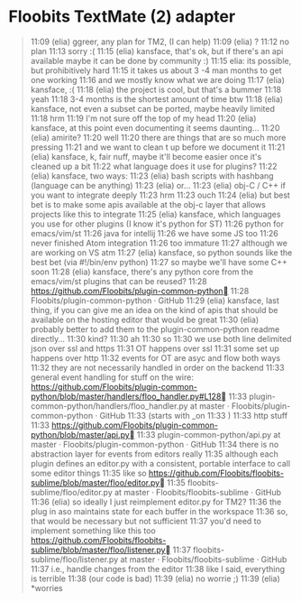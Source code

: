 # Floobits TextMate (2) adapter

> 11:09 (elia) ggreer, any plan for TM2, (I can help)
> 11:09 (elia) ?
> 11:12 <kansface> no plan
> 11:13 <kansface> sorry :(
> 11:15 (elia) kansface, that's ok, but if there's an api available maybe it can be done by community :)
> 11:15 <kansface> elia: its possible, but prohibitively hard
> 11:15 <kansface> it takes us about 3 -4 man months to get one working
> 11:16 <kansface> and we mostly know what we are doing
> 11:17 (elia) kansface, :(
> 11:18 (elia) the project is cool, but that's a bummer
> 11:18 <kansface> yeah
> 11:18 <kansface> 3-4 months is the shortest amount of time btw
> 11:18 (elia) kansface, not even a subset can be ported, maybe heavily limited
> 11:18 <kansface> hrm
> 11:19 <kansface> I'm not sure off the top of my head
> 11:20 (elia) kansface, at this point even documenting it seems daunting…
> 11:20 (elia) amirite?
> 11:20 <kansface> well
> 11:20 <kansface> there are things that are so much more pressing
> 11:21 <kansface> and we want to clean t up before we document it
> 11:21 (elia) kansface, k, fair nuff, maybe it'll become easier once it's cleaned up a bit
> 11:22 <kansface> what language does it use for plugins?
> 11:22 (elia) kansface, two ways:
> 11:23 (elia) bash scripts with hashbang (language can be anything)
> 11:23 (elia) or…
> 11:23 (elia) obj-C / C++ if you want to integrate deeply
> 11:23 <kansface> hrm
> 11:23 <kansface> ouch
> 11:24 (elia) but best bet is to make some apis available at the obj-c layer that allows projects like this to integrate
> 11:25 (elia) kansface, which languages you use for other plugins (I know it's python for ST)
> 11:26 <kansface> python for emacs/vim/st
> 11:26 <kansface> java for intellij
> 11:26 <kansface> we have some JS too
> 11:26 <kansface> never finished Atom integration
> 11:26 <kansface> too immature
> 11:27 <kansface> although we are working on VS atm
> 11:27 (elia) kansface, so python sounds like the best bet (via #!/bin/env python)
> 11:27 <kansface> so maybe we'll have some C++ soon
> 11:28 (elia) kansface, there's any python core from the emacs/vim/st plugins that can be reused?
> 11:28 <kansface> https://github.com/Floobits/plugin-common-python
> 11:28 <floobot1> Floobits/plugin-common-python · GitHub
> 11:29 (elia) kansface, last thing, if you can give me an idea on the kind of apis that should be available on the hosting editor that would be great
> 11:30 (elia) probably better to add them to the plugin-common-python readme directly…
> 11:30 <kansface> kind?
> 11:30 <kansface> ah
> 11:30 <kansface> so
> 11:30 <kansface> we use both line delimited json over ssl and https
> 11:31 <kansface> OT happens over ssl
> 11:31 <kansface> some set up happens over http
> 11:32 <kansface> events for OT are asyc and flow both ways
> 11:32 <kansface> they are not necessarily handled in order on the backend
> 11:33 <kansface> general event handling for stuff on the wire: https://github.com/Floobits/plugin-common-python/blob/master/handlers/floo_handler.py#L128
> 11:33 <floobot1> plugin-common-python/handlers/floo_handler.py at master · Floobits/plugin-common-python · GitHub
> 11:33 <kansface> (starts with _on
> 11:33 <kansface> )
> 11:33 <kansface> http stuff
> 11:33 <kansface> https://github.com/Floobits/plugin-common-python/blob/master/api.py
> 11:33 <floobot1> plugin-common-python/api.py at master · Floobits/plugin-common-python · GitHub
> 11:34 <kansface> there is no abstraction layer for events from editors really
> 11:35 <kansface> although each plugin defines an editor.py with a consistent, portable interface to call some editor things
> 11:35 <kansface> like so https://github.com/Floobits/floobits-sublime/blob/master/floo/editor.py
> 11:35 <floobot1> floobits-sublime/floo/editor.py at master · Floobits/floobits-sublime · GitHub
> 11:36 (elia) so ideally I just reimplement editor.py for TM2?
> 11:36 <kansface> the plug in aso maintains state for each buffer in the workspace
> 11:36 <kansface> so, that would be necessary but not sufficient
> 11:37 <kansface> you'd need to implement something like this too https://github.com/Floobits/floobits-sublime/blob/master/floo/listener.py
> 11:37 <floobot1> floobits-sublime/floo/listener.py at master · Floobits/floobits-sublime · GitHub
> 11:37 <kansface> i.e., handle changes from the editor
> 11:38 <kansface> like I said, everything is terrible
> 11:38 <kansface> (our code is bad)
> 11:39 (elia) no worrie ;)
> 11:39 (elia) *worries
